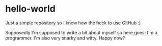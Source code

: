# hello-world
Just a simple repository so I know how the heck to use GitHub :)

Supposedly I'm supposed to write a bit about myself so here goes:
I'm a programmer. I'm also very snarky and witty. Happy now?
